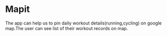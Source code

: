 # Mapit
The app can help us to pin daily workout details(running,cycling) on google map.The user can see list of their workout records on map.
